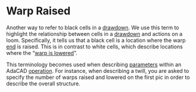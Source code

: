 # Warp Raised

Another way to refer to black cells in a [drawdown](drawdown). We use this term to highlight the relationship between cells in a [drawdown](drawdown) and actions on a loom. Specifically, it tells us that a black cell is a location where the warp [end](end) is raised. This is in contrast to white cells, which describe locations where the  “[warp is lowered](warps-lowered)”. 

This terminology becomes used when describing [parameters](parameter) within an AdaCAD [operation](operation). For instance, when describing a twill, you are asked to specify the number of warps raised and lowered on the first pic in order to describe the overall structure. 
